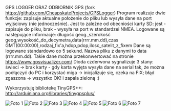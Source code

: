 GPS LOGGER ORAZ ODBIORNIK GPS (fork https://github.com/CheapskateProjects/GPSLogger)
Program realizuje dwie funkcje: zapisuje aktualne położenie do pliku lub wysyła dane na port wyjściowy (nie jednocześnie).
Jest to zależne od obecniości karty SD: jest - zapisuje do pliku, brak - wysyła na port w standardzei NMEA.
Logowane są następujące informacje:
długość geog.,szerokość geog,wysokość_do_decymetra,data(rrrr.mm.dd),czas GMT(00:00:00),rodzaj_fix'a,hdop,pdop,ilosc_satelit_z_fixem
Dane są logowane standardowo co 5 sekund.
Nazwa pliku z danymi to data (rrrr.mm.dd).
Takie dane można przekonwertować na stronie https://www.gpsvisualizer.com/
Dioda czderwona sygnalizuje 3 stany:
świeci -> brak karty - gdy karta wyjęta wysyła dane na serial tak, że można podłączyć do PC i korzystać
miga -> inicjalizuje się, czeka na FIX; błąd
zgaszona -> wszystko OK! i zapala zieloną :)

Wykorzystuję bibliotekę TinyGPS++: <http://arduiniana.org/libraries/tinygpsplus/>

![Foto 1](https://skaskiewicz.pl/.foto/image001.jpg)
![Foto 2](https://skaskiewicz.pl/.foto/image002.jpg)
![Foto 3](https://skaskiewicz.pl/.foto/image003.jpg)
![Foto 4](https://skaskiewicz.pl/.foto/image004.jpg)
![Foto 5](https://skaskiewicz.pl/.foto/image005.jpg)
![Foto 6](https://skaskiewicz.pl/.foto/image006.jpg)
![Foto 7](https://skaskiewicz.pl/.foto/image007.jpg)
